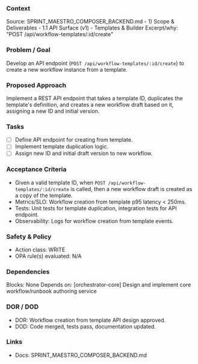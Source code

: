 ### Context
Source: SPRINT_MAESTRO_COMPOSER_BACKEND.md - 1) Scope & Deliverables - 1.1 API Surface (v1) - Templates & Builder
Excerpt/why: "POST /api/workflow-templates/:id/create"

### Problem / Goal
Develop an API endpoint (`POST /api/workflow-templates/:id/create`) to create a new workflow instance from a template.

### Proposed Approach
Implement a REST API endpoint that takes a template ID, duplicates the template's definition, and creates a new workflow draft based on it, assigning a new ID and initial version.

### Tasks
- [ ] Define API endpoint for creating from template.
- [ ] Implement template duplication logic.
- [ ] Assign new ID and initial draft version to new workflow.

### Acceptance Criteria
- Given a valid template ID, when `POST /api/workflow-templates/:id/create` is called, then a new workflow draft is created as a copy of the template.
- Metrics/SLO: Workflow creation from template p95 latency < 250ms.
- Tests: Unit tests for template duplication, integration tests for API endpoint.
- Observability: Logs for workflow creation from template events.

### Safety & Policy
- Action class: WRITE
- OPA rule(s) evaluated: N/A

### Dependencies
Blocks: None
Depends on: [orchestrator-core] Design and implement core workflow/runbook authoring service

### DOR / DOD
- DOR: Workflow creation from template API design approved.
- DOD: Code merged, tests pass, documentation updated.

### Links
- Docs: SPRINT_MAESTRO_COMPOSER_BACKEND.md
